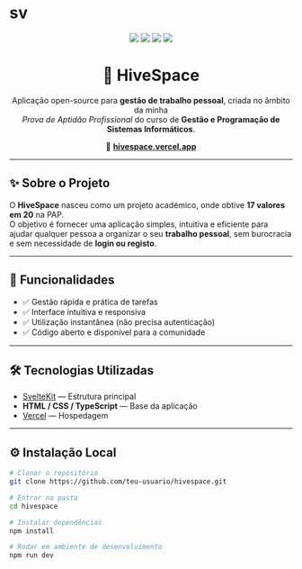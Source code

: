 # sv

<!-- Badges -->
<p align="center">
  <img src="https://img.shields.io/badge/SvelteKit-ff3e00?style=for-the-badge&logo=svelte&logoColor=white" />
  <img src="https://img.shields.io/badge/TypeScript-3178C6?style=for-the-badge&logo=typescript&logoColor=white" />
  <img src="https://img.shields.io/badge/Vercel-000000?style=for-the-badge&logo=vercel&logoColor=white" />
  <img src="https://img.shields.io/badge/License-Apache%202.0-green?style=for-the-badge" />
</p>

<h1 align="center">🐝 HiveSpace</h1>

<p align="center">
  Aplicação open-source para <b>gestão de trabalho pessoal</b>, criada no âmbito da minha <br />
  <i>Prova de Aptidão Profissional</i> do curso de <b>Gestão e Programação de Sistemas Informáticos</b>.
</p>

<p align="center">
  🔗 <a href="https://hivespace.vercel.app" target="_blank"><b>hivespace.vercel.app</b></a>
</p>

---

## ✨ Sobre o Projeto
O **HiveSpace** nasceu como um projeto académico, onde obtive **17 valores em 20** na PAP.  
O objetivo é fornecer uma aplicação simples, intuitiva e eficiente para ajudar qualquer pessoa a organizar o seu **trabalho pessoal**, sem burocracia e sem necessidade de **login ou registo**.

---

## 🚀 Funcionalidades
- ✅ Gestão rápida e prática de tarefas  
- ✅ Interface intuitiva e responsiva  
- ✅ Utilização instantânea (não precisa autenticação)  
- ✅ Código aberto e disponível para a comunidade  

---

## 🛠️ Tecnologias Utilizadas
- [SvelteKit](https://kit.svelte.dev/) — Estrutura principal  
- **HTML / CSS / TypeScript** — Base da aplicação  
- [Vercel](https://vercel.com/) — Hospedagem  

---

## ⚙️ Instalação Local

```bash
# Clonar o repositório
git clone https://github.com/teu-usuario/hivespace.git

# Entrar na pasta
cd hivespace

# Instalar dependências
npm install

# Rodar em ambiente de desenvolvimento
npm run dev
